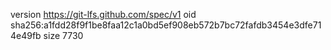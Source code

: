 version https://git-lfs.github.com/spec/v1
oid sha256:a1fdd28f9f1be8faa12c1a0bd5ef908eb572b7bc72fafdb3454e3dfe714e49fb
size 7730
